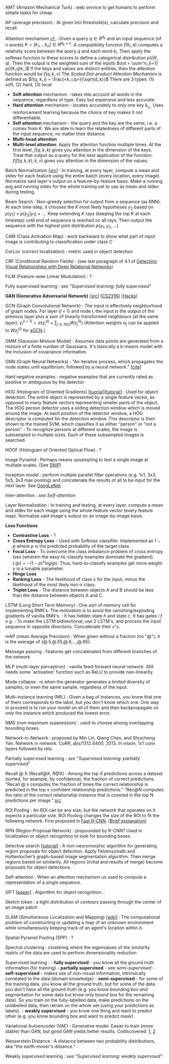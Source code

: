 AMT (Amazon Mechanical Turk)
: web service to get humans to perform simple tasks for cheap

AP (average precision)
: At given IoU threshold(s), calculate precision and recall.

Attention mechanism *[cf.](https://arxiv.org/pdf/1808.03728.pdf)*
: Given a query $q \in R^{d_k}$ and an input sequence (of n words) $K = [k_1,...k_n] \in R^{d_k \times n}$. A compatibility function $f(k_i, q)$ computes a relativity score between the query $q$ and each word $k_i$. Then apply the softmax function to these scores to define a categorical distribution $p(i|K,q)$. Then the output is the weighted sum of the inputs $out = \sum^n_{i=1} p(i|K,q)k_i$
If the keys and values are distinct entities, then the attention function would be $f(q,k,v)$
The *Scaled Dot-product Attention Mechanism* is defined as $f(q, k_i) = \frac{<k_i,q>}{\sqrt{d_k}}$
There are 3 types: (1) soft, (2) hard, (3) local
- **Soft attention** mechanism - takes into account all words in the sequence, regardless of type. Easy but expensive and less accurate.
- **Hard attention** mechanism - locates accurately to only one key $k_{i_o}$. Uses reinforcement learning because the choice of key makes it not differentiable.
- **Self attention** mechanism - the query and the key are the same, i.e. $q$ comes from $K$. We are able to learn the relatedness of different parts of the input sequence, no matter their distance.
- **Multi-head attention**
- **Multi-level attention**: Apply the attention function multiple times. At the first level, $f(q,k,k)$ gives you attention in the dimension of the keys. Treat that output as a query for the next application of the function: $f(f(q, k, k), k, v)$ gives you attention in the dimension of the values. 

Batch Normalization [[src](https://arxiv.org/pdf/1502.03167.pdf)]
: In training, at every layer, compute a mean and stdev for each feature using the entire batch (every location, every image). Normalize said layer's output on a feature-by-feature basis. Make a running avg and running stdev for the whole training set to use as mean and stdev during testing.

 Beam Search
 : Non-greedy selection for output from a sequence (as RNN). At each time-step, it chooses the $K$ most likely hypotheses $y_2$ based on $p(y_1) \times p(y_2|y_1) \times ...$. Keep extending $K$ rays (keeping the top $K$ at each timestep) until end of sequence is reached on all rays. Then output the sequence with the highest joint distribution $p(y_1, y_2, ...)$

CAM (Class Activation Map)
: work backward to show what part of input image is contributing to classification under class *C*

CorLoc (correct localization)
: metric used in object detection	

CRF (Conditional Random Fields)
: (see last paragraph of 4.1 of [Detecting Visual Relationships with Deep Relational Networks](http://openaccess.thecvf.com/content_cvpr_2017/papers/Dai_Detecting_Visual_Relationships_CVPR_2017_paper.pdf))

FiLM (Feature-wise Linear Modulation)
: ?

Fully supervised learning
: *see "Supervised learning: fully supervised"*

**GAN  (Generative Adversarial Network)** [[src](https://arxiv.org/abs/1406.2661)] [[CS231N](http://vision6.idav.ucdavis.edu:8888/notebooks/GANs-PyTorch.ipynb)] [[Hacks](https://github.com/soumith/ganhacks)]

GCN (Graph Convolutional Network)
: The input is effectively neighborhood of graph nodes. For layer $(l+1)$ and node $i$, the input is the output of the previous layer plus a sum of linearly transformed neighbours (at the same layer):
$z_i^{(l+1)} = \sigma( z_i^{(l)} + \sum_{j \in N(i)} Wz_j^{(l)})$
(Attention weights $\alpha_j$ can be applied to $Wz_j^{(l)}$ for [aGCN](https://arxiv.org/pdf/1808.00191.pdf).)

GMM (Gaussian Mixture Model)
: Assumes data points are generated from a mixture of a finite number of Gaussians. It's basically a k-means model with the inclusion of covariance information.

GNN (Graph  Neural Networks)
: "An iterative process, which propagates the node states until equilibrium; followed by a neural network." [[cite](https://openreview.net/pdf?id=rJXMpikCZ)]

Hard negative examples
: negative examples that are currently rated as positive or ambiguous by the detector

HOG (Histogram of Oriented Gradients) [[tuorial](http://mccormickml.com/2013/05/09/hog-person-detector-tutorial/)][[tutorial](https://lilianweng.github.io/lil-log/2017/10/29/object-recognition-for-dummies-part-1.html)]
: Used for object detection. The entire object is represented by a single feature vector, as opposed to many feature vectors representing smaller parts of the object. The HOG person detector uses a sliding detection window which is moved around the image. At each position of the detector window, a HOG descriptor is computed for the detection window. This descriptor is then shown to the trained SVM, which classifies it as either “person” or “not a person”.
: To recognize persons at different scales, the image is subsampled to multiple sizes. Each of these subsampled images is searched.

HOOF (Histogram of Oriented Optical Flow)
: ?

Image Pyramid
: Perhaps means upsampling to test a single image at multiple scales. (See [SNIP](https://www.cs.umd.edu/~bharat/snip.pdf))

Inception model
: perform multiple parallel filter operations (e.g. 1x1, 3x3, 5x5, 3x3 max pooling) and concatenate the results of all to be input for the next layer. See [GoogLeNet](https://arxiv.org/pdf/1409.4842.pdf).

Inter-attention
: *see Self-attention*

Layer Normalization
: In training and testing, at every layer, compute a mean and stdev for each image using the whole feature vector (every feature map). Normalize said image's output on an image-by-image basis.

**Loss Functions**
 - **Contrastive Loss** - ?
 - **Cross Entropy Loss** - Used with Softmax classifier. Implemented as $1 - p$ where $p$ is the predicted probability of the target class.
 - **Focal Loss** - To overcome the class imbalance problem of cross entropy loss (wherein the easy-to-classify examples dominate the gradient). $L(p) = -(1-p)^\gamma log(p)$. Thus, hard-to-classify examples get more weight. $\gamma$ is a tunable parameter.
 - **Hinge Loss**
 - **Ranking Loss** - The likelihood of class `k` for the input, minus the likelihood of the most likely non-`k` class.
- **Triplet Loss** - The distance between objects A and B should be less than the distance between objects A and C.

LSTM (Long Short Term Memory)
: One sort of memory cell for implementing RNN's. The motivation is to avoid the vanishing/exploding gradients of vanilla RNN's.
: It has hidden state $h$ and state $c$.  It has gates $i$ $f$ $o$ $g$.
: To make the LSTM bidirectional, use 2 LSTM's, and process the input sequence in opposite directions. Concatenate their $c$'s.

mAP (mean Average Precision)
: When given without a fraction (no "@"), it is the average of {@.5,@.55,@.6,...,@.95}.

Message passing
: Features get concatenated from different branches of the network

MLP (multi-layer perceptron)
: vanilla feed-forward neural network. Still needs some 'activation' function such as ReLU to provide non-linearity.

Mode collapse
: is when the generator generates a limited diversity of samples, or even the same sample, regardless of the input.

Multi-instance learning (MIL)
: Given a bag of instances, you know that one of them corresponds to the label, but you don't know which one. One way to proceed is to run your model on all of them and then backpropagate on only the instance which produced the lowest error.

NMS (non-maximum suppression)
: used to choose among overlapping bounding boxes.

Network-in-Network
: proposed by Min Lin, Qiang Chen, and Shuicheng Yan. Network in network. CoRR, abs/1312.4400, 2013. In vision, 1x1 conv layers followed by relu.

Partially supervised learning
: *see "Supervised learning: partially supervised"*

Recall @ X (Recall@X, R@X)
: Among the top $X$ predictions across a dataset (sorted, for example, by confidence), the fraction of correct predictions. "Recall @ x computes the fraction of times the correct relationship is predicted in the top x confident relationship predictions."
"Rec@N computes the ratio of the correct relationship instance that is covered in the top N predictions per image." [src](https://arxiv.org/pdf/1807.04979.pdf)

ROI Pooling
: An ROI can be any size, but the network that operates on it expects a particular size. ROI Pooling changes the size of the ROI to fit the following network. First proposed in [Fast R-CNN](https://deepsense.ai/wp-content/uploads/2017/02/1504.08083.pdf). [[Brief explanation](https://deepsense.ai/region-of-interest-pooling-explained/)]

RPN (Region Proposal Network)
: propounded by R-CNN? Used in localization or object recognition to look for bounding boxes.

Selective search [[tutorial](https://lilianweng.github.io/lil-log/2017/10/29/object-recognition-for-dummies-part-1.html)]
: A non-neuromorphic algorithm for generating region proposals for object detection. Apply Felzenszwalb and Huttenlocher’s graph-based image segmentation algorithm. Then merge regions based on similarity. All regions (initial and results of merge) become proposals for object detections.

Self-attention
: When an attention mechanism us used to compute a representation of a single sequence.

SIFT [[paper](http://www.cs.ubc.ca/~lowe/papers/iccv99.pdf)]
: Algorithm for object recognition...

Sketch token
: a tight distribution of contours passing through the center of an image patch

SLAM (Simultaneous Localization and Mapping) [[wiki](https://en.wikipedia.org/wiki/Simultaneous_localization_and_mapping)]
: The computational problem of constructing or updating a map of an unknown environment while simultaneously keeping track of an agent's location within it.

Spatial Pyramid Pooling (SPP)
: ?

Spectral clustering
: clustering where the eigenvalues of the similarity matrix of the data are used to perform dimensionality reduction

Supervised learning
:  - **fully supervised** - you know all the ground truth information (for training)
    - **partially supervised** - see *semi-supervised*
    - **self-supervised** - makes use of non-visual information, intrinsically correlated to the data (domain knowledge)
    - **semi-supervised** - for some of the training data, you know all the ground truth, but for some of the data you don't have all the ground truth (e.g. you know bounding box *and* segmentation for some data but know only bound box for the remaining data). So you train on the fully-labelled data, make predictions on the unlabelled data, then retrain on the whole set (using your predictions as labels).
    - **weakly supervised** - you know one thing and want to predict other (e.g. you know bounding box and want to predict mask)
    
Variational Autoencoder (VAE)
: Generative model. Easier to train (more stable) than GAN, but good GAN yields better results. Codiscovered: [1](https://arxiv.org/abs/1312.6114), [2](https://arxiv.org/abs/1401.4082)

Wasserstein Distance
: A distance between two probability distributions, aka "the earth-mover's distance."

Weakly supervised learning
: *see "Supervised learning: weakly supervised"*
<!--stackedit_data:
eyJoaXN0b3J5IjpbMTUwNDg2MDIyOCwxNDUxODMzNDU3LC0xNj
M2NjQwNDE5LC0xMzg3OTQyMTY3LC04NTQyNzkwMDcsOTE3Njkx
MjYxLC0xODE5MDQwMzUwLDUxOTEwNzk1Myw3NTk3ODgxMjEsND
I3MTE4NzY2XX0=
-->